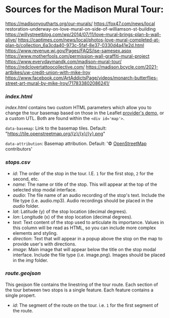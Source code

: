 # Sources for the Madison Mural Tour:
https://madisonyoutharts.org/our-murals/
https://fox47.com/news/local restoration-underway-on-love-mural-on-side-of-williamson-st-building
https://willystreetblog.com/wp/2014/07/11/love-mural-brings-plan-b-wall-alive/
https://captimes.com/news/local/photos-love-mural-completed-at-plan-b/collection_6a3cda40-973c-5faf-8e37-0330d4a41e2d.html
https://www.revenue.wi.gov/Pages/FAQS/ise-samesex.aspx
https://www.motherfools.com/permission-wall-graffiti-mural-project
https://www.everydaymandk.com/madison-mural-tour/
https://redclovertattoocollective.com/
https://madison.bcycle.com/2021-artbikes/uw-credit-union-with-mike-lroy
https://www.facebook.com/ArtAddictsPage/videos/monarch-butterflies-street-art-mural-by-mike-lroy/717833802086241/




### _index.html_
_index.html_ contains two custom HTML parameters which allow you to change the tour basemap based on those in the Leaflet [provider's demo](https://leaflet-extras.github.io/leaflet-providers/preview/), or a custom UTL. Both are found within the `<div id='map'>`. 

`data-basemap`: Link to the basemap tiles. Default: "https://tile.openstreetmap.org/{z}/{x}/{y}.png"

`data-attribution`: Basemap attribution. Default: '&copy; <a href="https://www.openstreetmap.org/copyright">OpenStreetMap</a> contributors'

### _stops.csv_
- _id_: The order of the stop in the tour. I.E. `1` for the first stop, `2` for the second, etc. 
- _name_: The name or title of the stop. This will appear at the top of the selected stop modal interface. 
- _audio_: The file name of an audio recording of the stop's text. Include the file type (i.e. audio.mp3). Audio recordings should be placed in the _audio_ folder.  
- _lat_: Latitude (y) of the stop location (decimal degrees).
- _lon_: Longitude (x) of the stop location (decimal degrees).
- _text_: Text content of the stop used to articulate its importance. Values in this column will be read as HTML, so you can include more complex elements and styling. 
- _direction_: Text that will appear in a popup above the stop on the map to provide user's with directions. 
- _image_: Main image that will appear below the title on the stop modal interface. Include the file type (i.e. image.png). Images should be placed in the _img_ folder.

### _route.geojson_
This geojson file contains the linestring of the tour route. Each section of the tour between two stops is a single feature. Each feature contains a single propert.
- _id_: The segment of the route on the tour. i.e. `1` for the first segment of the route.


